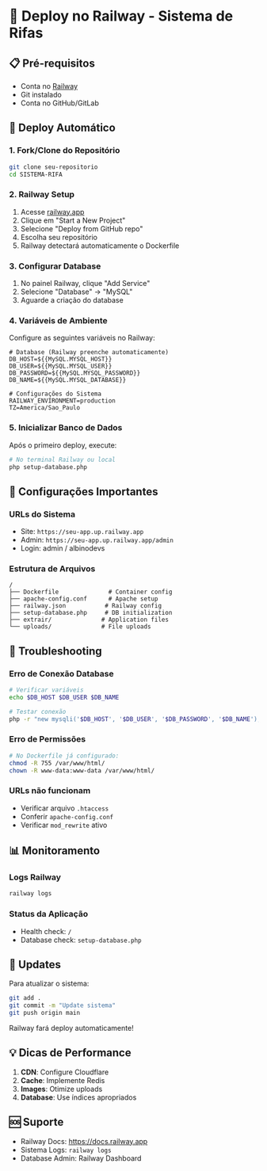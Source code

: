 # 🚂 Deploy no Railway - Sistema de Rifas

## 📋 Pré-requisitos

- Conta no [Railway](https://railway.app)
- Git instalado
- Conta no GitHub/GitLab

## 🚀 Deploy Automático

### 1. Fork/Clone do Repositório
```bash
git clone seu-repositorio
cd SISTEMA-RIFA
```

### 2. Railway Setup

1. Acesse [railway.app](https://railway.app)
2. Clique em "Start a New Project"
3. Selecione "Deploy from GitHub repo"
4. Escolha seu repositório
5. Railway detectará automaticamente o Dockerfile

### 3. Configurar Database

1. No painel Railway, clique "Add Service"
2. Selecione "Database" → "MySQL"
3. Aguarde a criação do database

### 4. Variáveis de Ambiente

Configure as seguintes variáveis no Railway:

```env
# Database (Railway preenche automaticamente)
DB_HOST=${{MySQL.MYSQL_HOST}}
DB_USER=${{MySQL.MYSQL_USER}}
DB_PASSWORD=${{MySQL.MYSQL_PASSWORD}}
DB_NAME=${{MySQL.MYSQL_DATABASE}}

# Configurações do Sistema
RAILWAY_ENVIRONMENT=production
TZ=America/Sao_Paulo
```

### 5. Inicializar Banco de Dados

Após o primeiro deploy, execute:

```bash
# No terminal Railway ou local
php setup-database.php
```

## 🔧 Configurações Importantes

### URLs do Sistema
- Site: `https://seu-app.up.railway.app`
- Admin: `https://seu-app.up.railway.app/admin`
- Login: admin / albinodevs

### Estrutura de Arquivos
```
/
├── Dockerfile              # Container config
├── apache-config.conf      # Apache setup
├── railway.json           # Railway config
├── setup-database.php     # DB initialization
├── extrair/              # Application files
└── uploads/              # File uploads
```

## 🐛 Troubleshooting

### Erro de Conexão Database
```bash
# Verificar variáveis
echo $DB_HOST $DB_USER $DB_NAME

# Testar conexão
php -r "new mysqli('$DB_HOST', '$DB_USER', '$DB_PASSWORD', '$DB_NAME');"
```

### Erro de Permissões
```bash
# No Dockerfile já configurado:
chmod -R 755 /var/www/html/
chown -R www-data:www-data /var/www/html/
```

### URLs não funcionam
- Verificar arquivo `.htaccess`
- Conferir `apache-config.conf`
- Verificar `mod_rewrite` ativo

## 📊 Monitoramento

### Logs Railway
```bash
railway logs
```

### Status da Aplicação
- Health check: `/`
- Database check: `setup-database.php`

## 🔄 Updates

Para atualizar o sistema:

```bash
git add .
git commit -m "Update sistema"
git push origin main
```

Railway fará deploy automaticamente!

## 💡 Dicas de Performance

1. **CDN**: Configure Cloudflare
2. **Cache**: Implemente Redis
3. **Images**: Otimize uploads
4. **Database**: Use índices apropriados

## 🆘 Suporte

- Railway Docs: https://docs.railway.app
- Sistema Logs: `railway logs`
- Database Admin: Railway Dashboard 